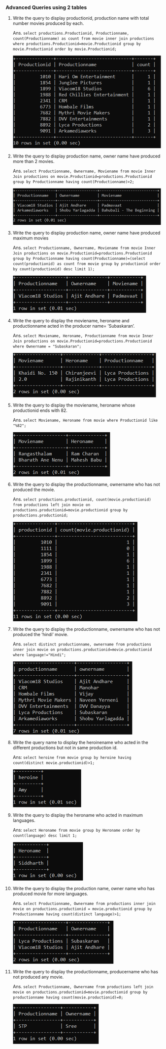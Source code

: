 ###  Advanced Queries using 2 tables
1. Write the query to display productionid, production name with total number movies produced by each.

    Ans. `select productions.Productionid, Productionname, count(Productionname) as count from movie inner join productions where productions.Productionid=movie.Productionid group by movie.Productionid order by movie.Productionid;`
    
    ![](/Images/AS1.PNG)

2. Write the query to display production name, owner name have produced more than 2 movies.

    Ans. `select Productionname, Ownername, Moviename from movie Inner Join productions on movie.Productionid=productions.Productionid group by Productionname having count(Productionname)>2;`

    ![](/Images/AS2.PNG)

3. Write the query to display production name, owner name have produced maximum movies

    Ans. `select Productionname, Ownername, Moviename from movie Inner Join productions on movie.Productionid=productions.Productionid group by Productionname having count(Productionname)=(select count(productionid) as count from movie group by productionid order by count(productionid) desc limit 1);`

    ![](/Images/AS3.PNG)

4. Write the query to display the moviename, heroname and productionname acted in the producer name= ’Subaskaran’.

    Ans. `select Moviename, Heroname, Productionname from movie Inner Join productions on movie.Productionid=productions.Productionid where Ownername = "Subaskaran";`

    ![](/Images/AS4.PNG)

5. Write the query to display the moviename, heroname whose productionid ends with 82.
    
    Ans. `select Moviename, Heroname from movie where Productionid like "%82";`

    ![](/Images/AS5.PNG)

6. Write the query to display the productionname, ownername who has not produced the movie.
    
    Ans. `select productions.productionid, count(movie.productionid) from productions left join movie on productions.productionid=movie.productionid group by productions.productionid;`

    ![](/Images/AS6.PNG)

7. Write the query to display the productionname, ownername who has not produced the ‘hindi’ movie.

    Ans. `select distinct productionname, ownername from productions inner join movie on productions.productionid=movie.productionid where language!="Hindi";`

    ![](/Images/AS7.PNG)

8. Write the query name to display the heroinename who acted in the different productions but not in same production id.
    
    Ans: `select heroine from movie group by heroine having count(distinct movie.productionid)>1;`

    ![](/Images/AS8.PNG)

9. Write the query to display the heroname who acted in maximum languages.
    
    Ans: `select Heroname from movie group by Heroname order by count(language) desc limit 1;`

    ![](/Images/AS9.PNG)

10. Write the query to display the production name, owner name who has produced movie for more languages.
    
    Ans. `select Productionname, Ownername from productions inner join movie on productions.productionid = movie.productionid group by Productionname having count(distinct language)>1;`

    ![](/Images/AS10.PNG)

11. Write the query to display the productionname, producername who has not produced any movie.
    
    Ans. `select Productionname, Ownername from productions left join movie on productions.productionid=movie.productionid group by productionname having count(movie.productionid)=0;`

    ![](/Images/AS11.PNG)